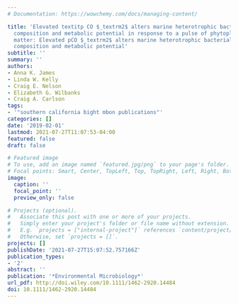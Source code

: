 ```yaml
---
# Documentation: https://wowchemy.com/docs/managing-content/

title: 'Elevated textitp CO $_textrm2$ alters marine heterotrophic bacterial community
  composition and metabolic potential in response to a pulse of phytoplankton organic
  matter: Elevated pCO $_textrm2$ alters marine heterotrophic bacterial community
  composition and metabolic potential'
subtitle: ''
summary: ''
authors:
- Anna K. James
- Linda W. Kelly
- Craig E. Nelson
- Elizabeth G. Wilbanks
- Craig A. Carlson
tags:
- '"southern california bight mbon publications"'
categories: []
date: '2019-02-01'
lastmod: 2021-07-27T11:07:53-04:00
featured: false
draft: false

# Featured image
# To use, add an image named `featured.jpg/png` to your page's folder.
# Focal points: Smart, Center, TopLeft, Top, TopRight, Left, Right, BottomLeft, Bottom, BottomRight.
image:
  caption: ''
  focal_point: ''
  preview_only: false

# Projects (optional).
#   Associate this post with one or more of your projects.
#   Simply enter your project's folder or file name without extension.
#   E.g. `projects = ["internal-project"]` references `content/project/deep-learning/index.md`.
#   Otherwise, set `projects = []`.
projects: []
publishDate: '2021-07-27T15:07:52.757166Z'
publication_types:
- '2'
abstract: ''
publication: '*Environmental Microbiology*'
url_pdf: http://doi.wiley.com/10.1111/1462-2920.14484
doi: 10.1111/1462-2920.14484
---
```

